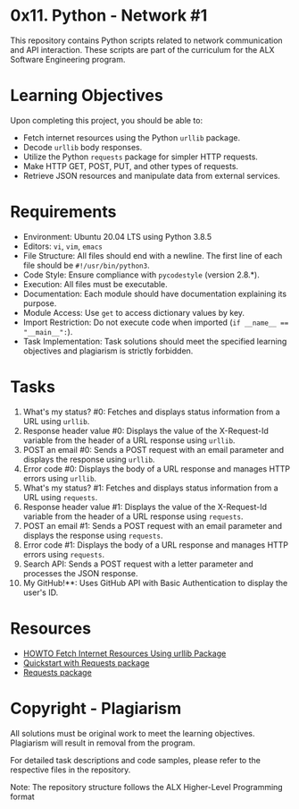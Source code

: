 # 0x11. Python - Network #1

This repository contains Python scripts related to network communication and API interaction. These scripts are part of the curriculum for the ALX Software Engineering program.

# Learning Objectives
Upon completing this project, you should be able to:

- Fetch internet resources using the Python `urllib` package.
- Decode `urllib` body responses.
- Utilize the Python `requests` package for simpler HTTP requests.
- Make HTTP GET, POST, PUT, and other types of requests.
- Retrieve JSON resources and manipulate data from external services.

# Requirements
- Environment: Ubuntu 20.04 LTS using Python 3.8.5
- Editors: `vi`, `vim`, `emacs`
- File Structure: All files should end with a newline. The first line of each file should be `#!/usr/bin/python3`.
- Code Style: Ensure compliance with `pycodestyle` (version 2.8.*).
- Execution: All files must be executable.
- Documentation: Each module should have documentation explaining its purpose.
- Module Access: Use `get` to access dictionary values by key.
- Import Restriction: Do not execute code when imported (`if __name__ == "__main__":`).
- Task Implementation: Task solutions should meet the specified learning objectives and plagiarism is strictly forbidden.

# Tasks
1. What's my status? #0: Fetches and displays status information from a URL using `urllib`.
2. Response header value #0: Displays the value of the X-Request-Id variable from the header of a URL response using `urllib`.
3. POST an email #0: Sends a POST request with an email parameter and displays the response using `urllib`.
4. Error code #0: Displays the body of a URL response and manages HTTP errors using `urllib`.
5. What's my status? #1: Fetches and displays status information from a URL using `requests`.
6. Response header value #1: Displays the value of the X-Request-Id variable from the header of a URL response using `requests`.
7. POST an email #1: Sends a POST request with an email parameter and displays the response using `requests`.
8. Error code #1: Displays the body of a URL response and manages HTTP errors using `requests`.
9. Search API: Sends a POST request with a letter parameter and processes the JSON response.
10. My GitHub!**: Uses GitHub API with Basic Authentication to display the user's ID.

# Resources
- [HOWTO Fetch Internet Resources Using urllib Package](https://docs.python.org/3/howto/urllib.html)
- [Quickstart with Requests package](https://docs.python-requests.org/en/latest/user/quickstart/)
- [Requests package](https://docs.python-requests.org/en/latest/)
  
# Copyright - Plagiarism
All solutions must be original work to meet the learning objectives. Plagiarism will result in removal from the program.

For detailed task descriptions and code samples, please refer to the respective files in the repository.

Note: The repository structure follows the ALX Higher-Level Programming format
